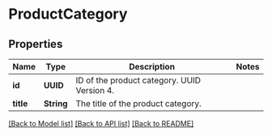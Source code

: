 # ProductCategory

## Properties
Name | Type | Description | Notes
------------ | ------------- | ------------- | -------------
**id** | **UUID** | ID of the product category. UUID Version 4. | 
**title** | **String** | The title of the product category. | 

[[Back to Model list]](../README.md#documentation-for-models) [[Back to API list]](../README.md#documentation-for-api-endpoints) [[Back to README]](../README.md)


